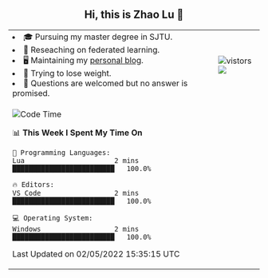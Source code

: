 <h2 align="center"> Hi, this is Zhao Lu 👋</h2>

<table style="overflow:hidden;">
    <tr> 
        <td>
            <li>🎓 Pursuing my master degree in SJTU.</li>
            <li>🌱 Reseaching on federated learning.</li>
            <li>🖥️ Maintaining my <a href="https://ifarewell.xyz">personal blog</a>.</li>
            <li>💪 Trying to lose weight.</li>
            <li>💬 Questions are welcomed but no answer is promised.</li> 
        </td>
        <td>
            <img src="https://visitor-badge.glitch.me/badge?page_id=ifarewell" alt="vistors" />
        <br>
          <img src="https://github-readme-stats.vercel.app/api?username=ifarewell&theme=graywhite&hide=prs,contribs&show_icons=true&hide_border=true&icon_color=CE1D2D&text_color=718096&bg_color=ffffff&hide_title=true" />
        </td>
    </tr>
    <tr>
        <td colspan="2">
            
<!--START_SECTION:waka-->
![Code Time](http://img.shields.io/badge/Code%20Time-138%20hrs%2031%20mins-blue)

📊 **This Week I Spent My Time On** 

```text
💬 Programming Languages: 
Lua                      2 mins              █████████████████████████   100.0%

🔥 Editors: 
VS Code                  2 mins              █████████████████████████   100.0%

💻 Operating System: 
Windows                  2 mins              █████████████████████████   100.0%

```


 Last Updated on 02/05/2022 15:35:15 UTC
<!--END_SECTION:waka-->
            
</td></tr>
</table>

